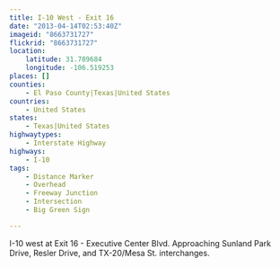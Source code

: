 ```yaml
---
title: I-10 West - Exit 16
date: "2013-04-14T02:53:40Z"
imageid: "8663731727"
flickrid: "8663731727"
location:
    latitude: 31.789684
    longitude: -106.519253
places: []
counties:
    - El Paso County|Texas|United States
countries:
    - United States
states:
    - Texas|United States
highwaytypes:
    - Interstate Highway
highways:
    - I-10
tags:
    - Distance Marker
    - Overhead
    - Freeway Junction
    - Intersection
    - Big Green Sign

---
```

I-10 west at Exit 16 - Executive Center Blvd.  Approaching Sunland Park Drive, Resler Drive, and TX-20/Mesa St. interchanges.